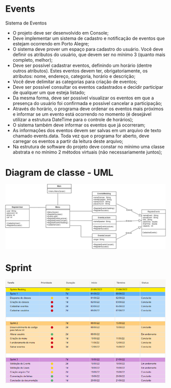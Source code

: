 # Events

Sistema de Eventos
- O projeto deve ser desenvolvido em Console;
- Deve implementar um sistema de cadastro e notificação de eventos que estejam ocorrendo em Porto Alegre;
- O sistema deve prover um espaço para cadastro do usuário. Você deve definir os atributos do usuário, que devem ser no mínimo 3 (quanto mais completo, melhor);
- Deve ser possível cadastrar eventos, definindo um horário (dentre outros atributos). Estes eventos devem ter, obrigatoriamente, os atributos: nome, endereço, categoria, horário e descrição;
- Você deve delimitar as categorias para criação de eventos;
- Deve ser possível consultar os eventos cadastrados e decidir participar de qualquer um que esteja listado;
- Da mesma forma, deve ser possível visualizar os eventos em que a presença do usuário foi confirmada e possível cancelar a participação;
- Através do horário, o programa deve ordenar os eventos mais próximos e informar se um evento está ocorrendo no momento (é desejável utilizar a estrutura DateTime para o controle de horários);
- O sistema também deve informar os eventos que já ocorreram;
- As informações dos eventos devem ser salvas em um arquivo de texto chamado events.data. Toda vez que o programa for aberto, deve carregar os eventos a partir da leitura deste arquivo;
- Na estrutura de software do projeto deve constar no mínimo uma classe abstrata e no mínimo 2 métodos virtuais (não necessariamente juntos);

# Diagram de classe - UML
![Uml](Uml.png)

# Sprint
![Sprint](Sprint.png)
